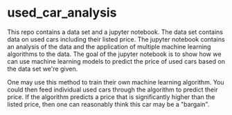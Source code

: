 # used_car_analysis

This repo contains a data set and a jupyter notebook. The data set contains data on used cars including their listed price. The jupyter notebook contains an analysis of the data and the application of multiple machine learning algorithms to the data. The goal of the jupyter notebook is to show how we can use machine learning models to predict the price of used cars based on the data set we're given.

One may use this method to train their own machine learning algorithm. You could then feed individual used cars through the algorithm to predict their price. If the algorithm predicts a price that is significantly higher than the listed price, then one can reasonably think this car may be a "bargain".
